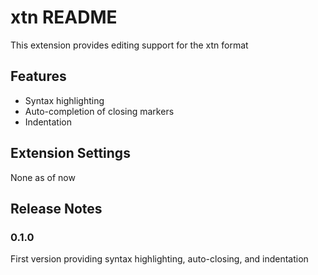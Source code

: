 # xtn README

This extension provides editing support for the xtn format

## Features

* Syntax highlighting
* Auto-completion of closing markers
* Indentation

## Extension Settings

None as of now

## Release Notes

### 0.1.0

First version providing syntax highlighting, auto-closing, and indentation
